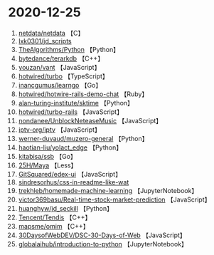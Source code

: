 # 2020-12-25

1. [netdata/netdata](https://github.com/netdata/netdata) 【C】
2. [lxk0301/jd_scripts](https://github.com/lxk0301/jd_scripts) 
3. [TheAlgorithms/Python](https://github.com/TheAlgorithms/Python) 【Python】
4. [bytedance/terarkdb](https://github.com/bytedance/terarkdb) 【C++】
5. [youzan/vant](https://github.com/youzan/vant) 【JavaScript】
6. [hotwired/turbo](https://github.com/hotwired/turbo) 【TypeScript】
7. [inancgumus/learngo](https://github.com/inancgumus/learngo) 【Go】
8. [hotwired/hotwire-rails-demo-chat](https://github.com/hotwired/hotwire-rails-demo-chat) 【Ruby】
9. [alan-turing-institute/sktime](https://github.com/alan-turing-institute/sktime) 【Python】
10. [hotwired/turbo-rails](https://github.com/hotwired/turbo-rails) 【JavaScript】
11. [nondanee/UnblockNeteaseMusic](https://github.com/nondanee/UnblockNeteaseMusic) 【JavaScript】
12. [iptv-org/iptv](https://github.com/iptv-org/iptv) 【JavaScript】
13. [werner-duvaud/muzero-general](https://github.com/werner-duvaud/muzero-general) 【Python】
14. [haotian-liu/yolact_edge](https://github.com/haotian-liu/yolact_edge) 【Python】
15. [kitabisa/ssb](https://github.com/kitabisa/ssb) 【Go】
16. [25H/Maya](https://github.com/25H/Maya) 【Less】
17. [GitSquared/edex-ui](https://github.com/GitSquared/edex-ui) 【JavaScript】
18. [sindresorhus/css-in-readme-like-wat](https://github.com/sindresorhus/css-in-readme-like-wat) 
19. [trekhleb/homemade-machine-learning](https://github.com/trekhleb/homemade-machine-learning) 【JupyterNotebook】
20. [victor369basu/Real-time-stock-market-prediction](https://github.com/victor369basu/Real-time-stock-market-prediction) 【JavaScript】
21. [huanghyw/jd_seckill](https://github.com/huanghyw/jd_seckill) 【Python】
22. [Tencent/Tendis](https://github.com/Tencent/Tendis) 【C++】
23. [mapsme/omim](https://github.com/mapsme/omim) 【C++】
24. [30DaysofWebDEV/DSC-30-Days-of-Web](https://github.com/30DaysofWebDEV/DSC-30-Days-of-Web) 【JavaScript】
25. [globalaihub/introduction-to-python](https://github.com/globalaihub/introduction-to-python) 【JupyterNotebook】
